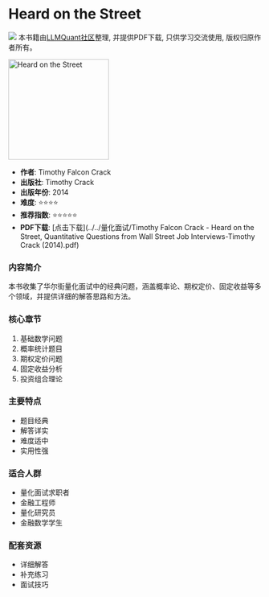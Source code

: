 # Heard on the Street

![](https://fastly.jsdelivr.net/gh/bucketio/img3@main/2024/09/04/1725464231869-e0b2f727-2a0f-4270-bf6c-31ddc350426a.gif)
本书籍由[LLMQuant社区](https://llmquant.com/)整理, 并提供PDF下载, 只供学习交流使用, 版权归原作者所有。

<img src="cover.jpg" alt="Heard on the Street" width="200"/>

- **作者**: Timothy Falcon Crack
- **出版社**: Timothy Crack
- **出版年份**: 2014
- **难度**: ⭐⭐⭐⭐
- **推荐指数**: ⭐⭐⭐⭐⭐
- **PDF下载**: [点击下载](../../量化面试/Timothy Falcon Crack - Heard on the Street, Quantitative Questions from Wall Street Job Interviews-Timothy Crack (2014).pdf)

### 内容简介
本书收集了华尔街量化面试中的经典问题，涵盖概率论、期权定价、固定收益等多个领域，并提供详细的解答思路和方法。

### 核心章节
1. 基础数学问题
2. 概率统计题目
3. 期权定价问题
4. 固定收益分析
5. 投资组合理论

### 主要特点
- 题目经典
- 解答详实
- 难度适中
- 实用性强

### 适合人群
- 量化面试求职者
- 金融工程师
- 量化研究员
- 金融数学学生

### 配套资源
- 详细解答
- 补充练习
- 面试技巧 